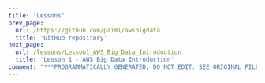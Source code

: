 ```yaml
---
title: 'Lessons'
prev_page:
  url: /https://github.com/paiml/awsbigdata
  title: 'GitHub repository'
next_page:
  url: /lessons/Lesson1_AWS_Big_Data_Introduction
  title: 'Lesson 1 - AWS Big Data Introduction'
comment: "***PROGRAMMATICALLY GENERATED, DO NOT EDIT. SEE ORIGINAL FILES IN /content***"
---
```

